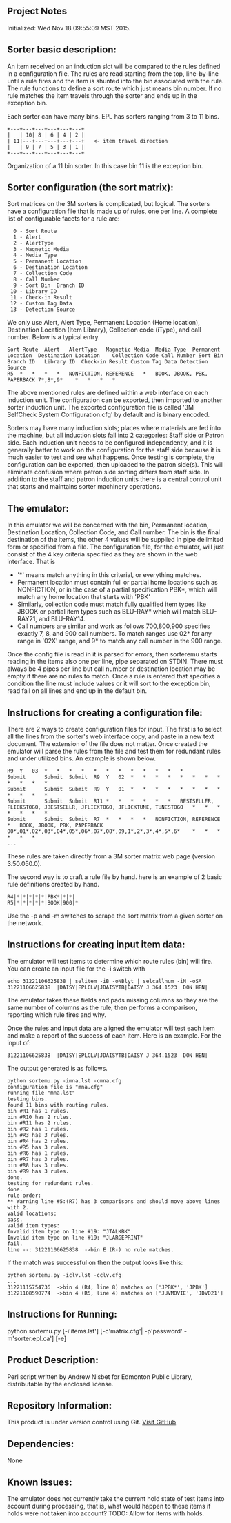 Project Notes
-------------
Initialized: Wed Nov 18 09:55:09 MST 2015.

Sorter basic description:
-----------------------
An item received on an induction slot will be compared to the rules defined in a configuration file. The rules are read
starting from the top, line-by-line until a rule fires and the item is shunted into the bin associated with the rule.
The rule functions to define a sort route which just means bin number. If no rule matches the item travels through the
sorter and ends up in the exception bin.

Each sorter can have many bins. EPL has sorters ranging from 3 to 11 bins.
```
+---+---+---+---+---+---+
|   | 10| 8 | 6 | 4 | 2 |
| 11|---+---+---+---+---+   <- item travel direction
|   | 9 | 7 | 5 | 3 | 1 |
+---+---+---+---+---+---+
```
Organization of a 11 bin sorter. In this case bin 11 is the exception bin.

Sorter configuration (the sort matrix):
---------------------------------------
Sort matrices on the 3M sorters is complicated, but logical. The sorters have a configuration file that is made up of rules, one per line.
A complete list of configurable facets for a rule are:
```
  0 - Sort Route
  1 - Alert
  2 - AlertType
  3 - Magnetic Media
  4 - Media Type
  5 - Permanent Location
  6 - Destination Location
  7 - Collection Code
  8 - Call Number
  9 - Sort Bin	Branch ID
 10 - Library ID
 11 - Check-in Result
 12 - Custom Tag Data
 13 - Detection Source
```
We only use Alert, Alert Type, Permanent Location (Home location), Destination Location (Item Library), Collection code (iType),
and call number. Below is a typical entry.
```
Sort Route	Alert	AlertType	Magnetic Media	Media Type	Permanent Location	Destination Location	Collection Code	Call Number	Sort Bin	Branch ID	Library ID	Check-in Result	Custom Tag Data	Detection Source
R5	*	*	*	*	NONFICTION, REFERENCE	*	BOOK, JBOOK, PBK, PAPERBACK	7*,8*,9*	*	*	*	*
```

The above mentioned rules are defined within a web interface on each induction unit.
The configuration can be exported, then imported to another sorter induction unit. The exported configuration file is
called '3M SelfCheck System Configuration.cfg' by default and is binary encoded.

Sorters may have many induction slots; places where materials are fed into the machine, but all induction slots fall into 2 categories:
Staff side or Patron side. Each induction unit needs to be configured independently, and it is generally better to work on the configuration
for the staff side because it is much easier to test and see what happens. Once testing is complete, the configuration can be exported, then
uploaded to the patron side(s). This will eliminate confusion where patron side sorting differs from staff side.
In addition to the staff and patron induction units there is a central control unit that starts and maintains sorter machinery operations.

The emulator:
-------------

In this emulator we will be concerned with the bin, Permanent location, Destination Location, Collection Code, and Call number.
The bin is the final destination of the items, the other 4 values will be supplied in pipe delimited form or specified from a file.
The configuration file, for the emulator, will just consist of the 4 key criteria specified as they are shown in the web interface.
That is 
 - '*' means match anything in this criterial, or everything matches.
 - Permanent location must contain full or partial home locations such as NONFICTION, or in the case of a partial specification PBK*, which
will match any home location that starts with 'PBK'
 - Similarly, collection code must match fully qualified item types like JBOOK or partial item types such as BLU-RAY* which will match 
BLU-RAY21, and BLU-RAY14.
 - Call numbers are similar and work as follows 700,800,900 specifies exactly 7, 8, and 900 call numbers. To match ranges use 02* for any
range in '02X' range, and 9* to match any call number in the 900 range. 

Once the config file is read in it is parsed for errors, then sorteremu starts reading in the items also one per line, pipe separated on
STDIN. There must always be 4 pipes per line but call number or destination location may be empty if there are no rules to match. Once a 
rule is entered that specifies a condition the line must include values or it will sort to the exception bin, read fail on all lines and 
end up in the default bin. 

Instructions for creating a configuration file:
-----------------------------------------------
There are 2 ways to create configuration files for input. The first is to select all the lines from the sorter's web interface
copy, and paste in a new text document. The extension of the file does not matter. Once created the emulator will parse
the rules from the file and test them for redundant rules and under utilized bins. An example is shown below.
```
R9	Y	03	*	*	*	*	*	*	*	*	*	*	*	*
Submit	 	Submit	Submit	R9	Y	02	*	*	*	*	*	*	*	*	*	*	*	*
Submit	 	Submit	Submit	R9	Y	01	*	*	*	*	*	*	*	*	*	*	*	*
Submit	 	Submit	Submit	R11	*	*	*	*	*	*	BESTSELLER, FLICKSTOGO, JBESTSELLR, JFLICKTOGO, JFLICKTUNE, TUNESTOGO	*	*	*	*	*	*	*
Submit	 	Submit	Submit	R7	*	*	*	*	NONFICTION, REFERENCE	*	BOOK, JBOOK, PBK, PAPERBACK	00*,01*,02*,03*,04*,05*,06*,07*,08*,09,1*,2*,3*,4*,5*,6*	*	*	*	*	*	*
...
```
These rules are taken directly from a 3M sorter matrix web page (version 3.50.050.0).

The second way is to craft a rule file by hand. here is an example of 2 basic rule definitions created by hand.
```
R4|*|*|*|*|*|PBK*|*|*|
R5|*|*|*|*|*|BOOK|900|*
```

Use the -p and -m switches to scrape the sort matrix from a given sorter on the network.


Instructions for creating input item data:
------------------------------------------

The emulator will test items to determine which route rules (bin) will fire. You can create an input file for the -i
switch with
```
echo 31221106625838 | selitem -iB -oNBlyt | selcallnum -iN -oSA
31221106625838  |DAISY|EPLCLV|JDAISYTB|DAISY J 364.1523  DON HEN|
```
The emulator takes these fields and pads missing columns so they are the same number of columns as the rule, then performs
a comparison, reporting which rule fires and why.

Once the rules and input data are aligned the emulator will test each item and make a report of the success of each item.
Here is an example. For the input of:
```
31221106625838  |DAISY|EPLCLV|JDAISYTB|DAISY J 364.1523  DON HEN|
```
The output generated is as follows.
```
python sortemu.py -imna.lst -cmna.cfg
configuration file is "mna.cfg"
running file "mna.lst"
testing bins.
found 11 bins with routing rules.
bin #R1 has 1 rules.
bin #R10 has 2 rules.
bin #R11 has 2 rules.
bin #R2 has 1 rules.
bin #R3 has 3 rules.
bin #R4 has 2 rules.
bin #R5 has 3 rules.
bin #R6 has 1 rules.
bin #R7 has 3 rules.
bin #R8 has 3 rules.
bin #R9 has 3 rules.
done.
testing for redundant rules.
done.
rule order:
** Warning line #5:(R7) has 3 comparisons and should move above lines with 2.
valid locations:
pass.
valid item types:
Invalid item type on line #19: "JTALKBK"
Invalid item type on line #19: "JLARGEPRINT"
fail.
line --: 31221106625838  ->bin E (R-) no rule matches.
```
If the match was successful on then the output looks like this:
```
python sortemu.py -iclv.lst -cclv.cfg
...
31221115754736  ->bin 4 (R4, line 8) matches on ['JPBK*', 'JPBK']
31221108590774  ->bin 4 (R5, line 4) matches on ['JUVMOVIE', 'JDVD21']
```

Instructions for Running:
-------------------------
python sortemu.py [-i'items.lst'] [-c'matrix.cfg'| -p'password' -m'sorter.epl.ca'] [-e]

Product Description:
--------------------
Perl script written by Andrew Nisbet for Edmonton Public Library, distributable by the enclosed license.

Repository Information:
-----------------------
This product is under version control using Git.
[Visit GitHub](https://github.com/Edmonton-Public-Library)

Dependencies:
-------------
None

Known Issues:
-------------
The emulator does not currently take the current hold state of test items into account during processing, that is,
what would happen to these items if holds were not taken into account?
TODO: Allow for items with holds.
